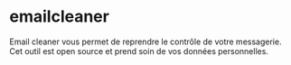 # emailcleaner
Email cleaner vous permet de reprendre le contrôle de votre messagerie.  Cet outil est open source et prend soin de vos données personnelles.
